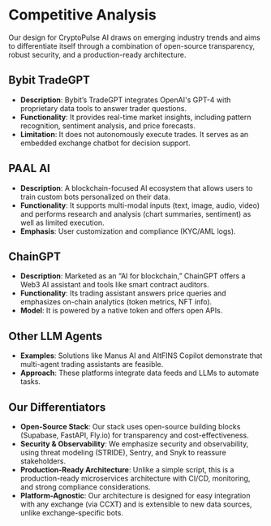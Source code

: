 # Competitive Analysis

Our design for CryptoPulse AI draws on emerging industry trends and aims to differentiate itself through a combination of open-source transparency, robust security, and a production-ready architecture.

## Bybit TradeGPT

*   **Description**: Bybit’s TradeGPT integrates OpenAI's GPT-4 with proprietary data tools to answer trader questions.
*   **Functionality**: It provides real-time market insights, including pattern recognition, sentiment analysis, and price forecasts.
*   **Limitation**: It does not autonomously execute trades. It serves as an embedded exchange chatbot for decision support.

## PAAL AI

*   **Description**: A blockchain-focused AI ecosystem that allows users to train custom bots personalized on their data.
*   **Functionality**: It supports multi-modal inputs (text, image, audio, video) and performs research and analysis (chart summaries, sentiment) as well as limited execution.
*   **Emphasis**: User customization and compliance (KYC/AML logs).

## ChainGPT

*   **Description**: Marketed as an “AI for blockchain,” ChainGPT offers a Web3 AI assistant and tools like smart contract auditors.
*   **Functionality**: Its trading assistant answers price queries and emphasizes on-chain analytics (token metrics, NFT info).
*   **Model**: It is powered by a native token and offers open APIs.

## Other LLM Agents

*   **Examples**: Solutions like Manus AI and AltFINS Copilot demonstrate that multi-agent trading assistants are feasible.
*   **Approach**: These platforms integrate data feeds and LLMs to automate tasks.

## Our Differentiators

*   **Open-Source Stack**: Our stack uses open-source building blocks (Supabase, FastAPI, Fly.io) for transparency and cost-effectiveness.
*   **Security & Observability**: We emphasize security and observability, using threat modeling (STRIDE), Sentry, and Snyk to reassure stakeholders.
*   **Production-Ready Architecture**: Unlike a simple script, this is a production-ready microservices architecture with CI/CD, monitoring, and strong compliance considerations.
*   **Platform-Agnostic**: Our architecture is designed for easy integration with any exchange (via CCXT) and is extensible to new data sources, unlike exchange-specific bots.